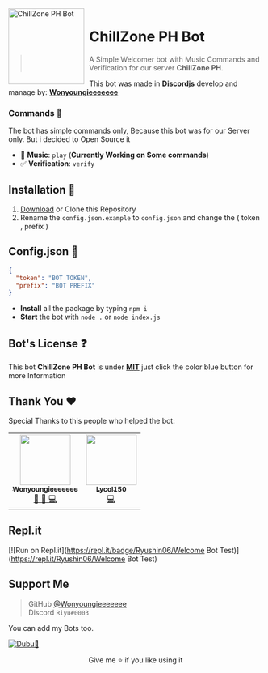<img width="150" height="150" align="left" style="float: left; margin: 0 10px 0 0;" alt="ChillZone PH Bot" src="https://media.discordapp.net/attachments/877259788055117894/881134688863932446/unnamed.jpg??size=1024"> 

# ChillZone PH Bot 

>  A Simple Welcomer bot with Music Commands and Verification for our server **ChillZone PH**.

This bot was made in [**Discordjs**](https://discord.js.org) develop and manage by: [**Wonyoungieeeeeee**](https://github.com/Wonyoungieeeeeee)


### Commands 🎉

The bot has simple commands only, Because this bot was for our Server only. But i decided to Open Source it

* 🎵 **Music**: `play`
(__Currently Working on Some commands__)
* ✅ **Verification**: `verify`


## Installation 📙

1. [Download](https://github.com/Wonyoungieeeeeee/ChillZone-PH-Bot/archive/refs/heads/main.zip) or Clone this Repository
2. Rename the `config.json.example` to `config.json` and change the ( token , prefix )

## Config.json 📝
```json
{
  "token": "BOT TOKEN",
  "prefix": "BOT PREFIX"
}
```

* **Install** all the package by typing `npm i`
* **Start** the bot with `node .` or `node index.js`

## Bot's License ❓
This bot **ChillZone PH Bot** is under [**MIT**](https://github.com/Wonyoungieeeeeee/ChillZone-PH-Bot/blob/main/LICENSE) just click the color blue button for more Information

## Thank You ❤️
Special Thanks to this people who helped the bot: 

<table>
  <tr>
     <td align="center"><a href="https://github.com/Wonyoungieeeeeee"><img src="https://avatars.githubusercontent.com/u/82167755?v=4" width="100px;" alt=""/><br /><sub><b>Wonyoungieeeeeee</b></sub></a><br /><a href="https://github.com/DiscordJSPH/Eunbi-Bot/commits?author=Wonyoungieeeeeee" title="Owner, Music, Code">👑 🎵 💻</a></td>
     <td align="center"><a href="https://github.com/Lycol50"><img src="https://avatars.githubusercontent.com/u/46164440?v=4" width="100px;" alt=""/><br /><sub><b>Lycol150</b></sub></a><br /><a href="https://github.com/Madnesssik/hg/commits?author=Madnesssik" title="Code">💻</a></td>
  </tr>
  
</table>

## Repl.it
[![Run on Repl.it](https://repl.it/badge/Ryushin06/Welcome Bot Test)](https://repl.it/Ryushin06/Welcome Bot Test)

## Support Me
> GitHub [@Wonyoungieeeeeee][my github]  
> Discord `Riyu#0003` 

You can add my Bots too.

[![Dubu🦅](https://cdn.discordapp.com/attachments/830149319486996511/830457067952406564/pure-white-background-85a2a7fd.jpg)](none)

[my github]: https://github.com/Wonyoungieeeeeee

<div align="center">Give me ⭐ if you like using it</div>
